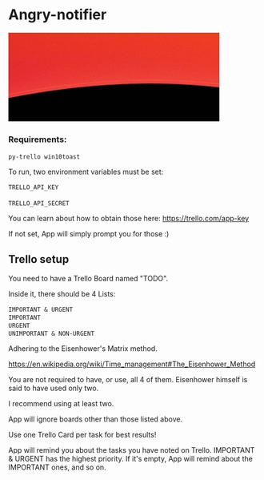 # Angry-notifier
![Alt Text](https://github.com/11609/Angry-notifier/blob/master/demo/demo.gif)


### Requirements:
```
py-trello win10toast
```

To run, two environment variables must be set:

    TRELLO_API_KEY
    
    TRELLO_API_SECRET
    
You can learn about how to obtain those here: https://trello.com/app-key

If not set, App will simply prompt you for those :)

## Trello setup

You need to have a Trello Board named "TODO".

Inside it, there should be 4 Lists:

    IMPORTANT & URGENT
    IMPORTANT
    URGENT
    UNIMPORTANT & NON-URGENT
    
Adhering to the Eisenhower's Matrix method.

https://en.wikipedia.org/wiki/Time_management#The_Eisenhower_Method

You are not required to have, or use, all 4 of them. Eisenhower himself is said to have used only two.

I recommend using at least two.

App will ignore boards other than those listed above.

Use one Trello Card per task for best results!

App will remind you about the tasks you have noted on Trello.
IMPORTANT & URGENT has the highest priority. If it's empty, App will remind about the IMPORTANT ones, and so on.
